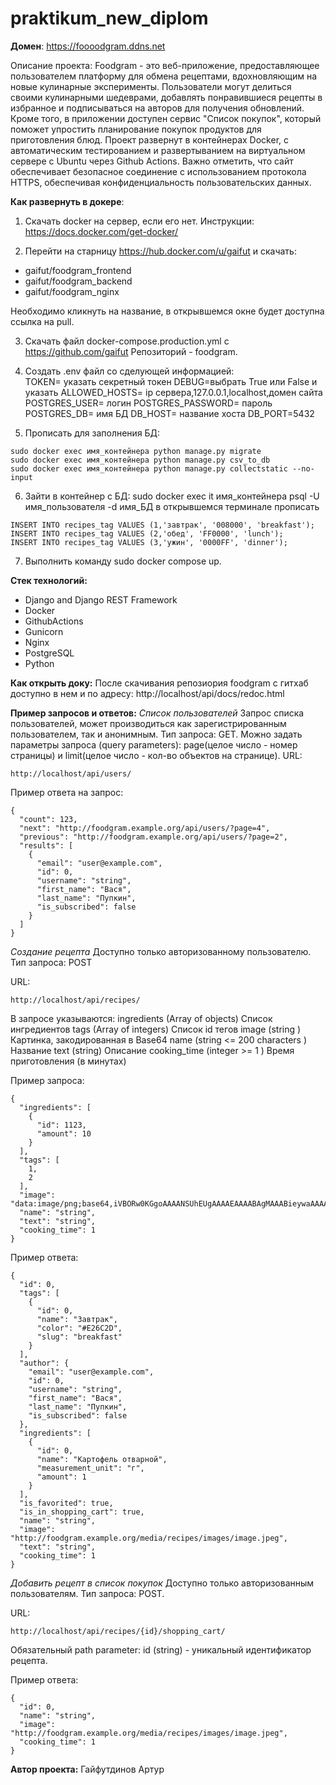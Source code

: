 # praktikum_new_diplom

**Домен**:
https://foooodgram.ddns.net

Описание проекта:
Foodgram - это веб-приложение, предоставляющее пользователем платформу для обмена рецептами, вдохновляющим на новые кулинарные эксперименты. Пользователи могут делиться своими кулинарными шедеврами, добавлять понравившиеся рецепты в избранное и подписываться на авторов для получения обновлений. Кроме того, в приложении доступен сервис "Список покупок", который поможет упростить планирование покупок продуктов для приготовления блюд. Проект развернут в контейнерах Docker, с автоматическим тестированием и развертыванием на виртуальном сервере с Ubuntu через Github Actions. Важно отметить, что сайт обеспечивает безопасное соединение с использованием протокола HTTPS, обеспечивая конфиденциальность пользовательских данных.

**Как развернуть в докере**:
1. Скачать docker на сервер, если его нет. Инструкции: https://docs.docker.com/get-docker/

2. Перейти на старницу https://hub.docker.com/u/gaifut и скачать:
- gaifut/foodgram_frontend
- gaifut/foodgram_backend
- gaifut/foodgram_nginx

Необходимо кликнуть на название, в открывшемся окне будет доступна ссылка на pull.

3. Скачать файл docker-compose.production.yml c https://github.com/gaifut
Репозиторий - foodgram.

4. Создать .env файл со сделующей информацией:                                                       
TOKEN= указать секретный токен 
DEBUG=выбрать True или False и указать
ALLOWED_HOSTS= ip сервера,127.0.0.1,localhost,домен сайта
POSTGRES_USER= логин
POSTGRES_PASSWORD= пароль
POSTGRES_DB= имя БД
DB_HOST= название хоста
DB_PORT=5432

5. Прописать для заполнения БД:
```
sudo docker exec имя_контейнера python manage.py migrate
sudo docker exec имя_контейнера python manage.py csv_to_db
sudo docker exec имя_контейнера python manage.py collectstatic --no-input
```

6. Зайти в контейнер с БД:
sudo docker exec it имя_контейнера psql -U имя_пользователя -d имя_БД
в открывшемся терминале прописать
```
INSERT INTO recipes_tag VALUES (1,'завтрак', '008000', 'breakfast');
INSERT INTO recipes_tag VALUES (2,'обед', 'FF0000', 'lunch');
INSERT INTO recipes_tag VALUES (3,'ужин', '0000FF', 'dinner');
```

7. Выполнить команду sudo docker compose up.

**Стек технологий:**
- Django and Django REST Framework
- Docker
- GithubActions
- Gunicorn
- Nginx
- PostgreSQL
- Python

**Как открыть доку:**
После скачивания репозиория foodgram с гитхаб доступно в нем и по адресу:
http://localhost/api/docs/redoc.html

**Пример запросов и ответов:**
*Список пользователей*
Запрос списка пользователей, может производиться как зарегистрированным пользователем, так и анонимным.
Тип запроса: GET.
Можно задать параметры запроса (query parameters): page(целое число - номер страницы) и limit(целое число - кол-во объектов на странице).
URL:
```
http://localhost/api/users/
```

Пример ответа на запрос:
```
{
  "count": 123,
  "next": "http://foodgram.example.org/api/users/?page=4",
  "previous": "http://foodgram.example.org/api/users/?page=2",
  "results": [
    {
      "email": "user@example.com",
      "id": 0,
      "username": "string",
      "first_name": "Вася",
      "last_name": "Пупкин",
      "is_subscribed": false
    }
  ]
}
```

*Создание рецепта*
Доступно только авторизованному пользователю.
Тип запроса: POST

URL:
```
http://localhost/api/recipes/
```

В запросе указываются:
ingredients (Array of objects) Список ингредиентов
tags (Array of integers) Список id тегов
image (string <binary> ) Картинка, закодированная в Base64
name (string <= 200 characters ) Название
text (string) Описание
cooking_time (integer >= 1 ) Время приготовления (в минутах)

Пример запроса:
```
{
  "ingredients": [
    {
      "id": 1123,
      "amount": 10
    }
  ],
  "tags": [
    1,
    2
  ],
  "image": "data:image/png;base64,iVBORw0KGgoAAAANSUhEUgAAAAEAAAABAgMAAABieywaAAAACVBMVEUAAAD///9fX1/S0ecCAAAACXBIWXMAAA7EAAAOxAGVKw4bAAAACklEQVQImWNoAAAAggCByxOyYQAAAABJRU5ErkJggg==",
  "name": "string",
  "text": "string",
  "cooking_time": 1
}
```

Пример ответа:
```
{
  "id": 0,
  "tags": [
    {
      "id": 0,
      "name": "Завтрак",
      "color": "#E26C2D",
      "slug": "breakfast"
    }
  ],
  "author": {
    "email": "user@example.com",
    "id": 0,
    "username": "string",
    "first_name": "Вася",
    "last_name": "Пупкин",
    "is_subscribed": false
  },
  "ingredients": [
    {
      "id": 0,
      "name": "Картофель отварной",
      "measurement_unit": "г",
      "amount": 1
    }
  ],
  "is_favorited": true,
  "is_in_shopping_cart": true,
  "name": "string",
  "image": "http://foodgram.example.org/media/recipes/images/image.jpeg",
  "text": "string",
  "cooking_time": 1
}
```

*Добавить рецепт в список покупок*
Доступно только авторизованным пользователям.
Тип запроса: POST.

URL:
```
http://localhost/api/recipes/{id}/shopping_cart/
```

Обязательный path parameter: id (string) - уникальный идентификатор рецепта.

Пример ответа:
```
{
  "id": 0,
  "name": "string",
  "image": "http://foodgram.example.org/media/recipes/images/image.jpeg",
  "cooking_time": 1
}
```

**Автор проекта:**
Гайфутдинов Артур